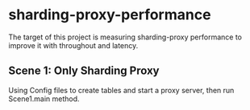 # sharding-proxy-performance

The target of this project is measuring sharding-proxy performance to improve it with throughout and latency.

## Scene 1: Only Sharding Proxy

Using Config files to create tables and start a proxy server, then run Scene1.main method.